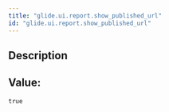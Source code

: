 ```yaml
---
title: "glide.ui.report.show_published_url"
id: "glide.ui.report.show_published_url"
---
```

## Description



## Value: 
```
true
```